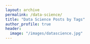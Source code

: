 ```yaml
---
layout: archive
permalink: /data-science/
title: "Data Science Posts by Tags"
author_profile: true
header:
  image: "/images/datascience.jpg"
---
```


